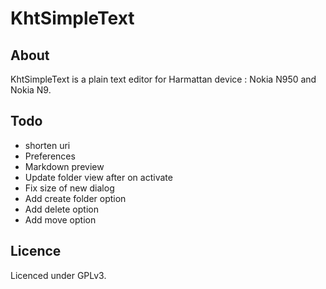 KhtSimpleText
===========

About
-------

KhtSimpleText is a plain text editor for Harmattan device : Nokia N950 and Nokia N9.

Todo
---------

  * shorten uri
  * Preferences
  * Markdown preview
  * Update folder view after on activate
  * Fix size of new dialog
  * Add create folder option
  * Add delete option
  * Add move option

Licence
---------

Licenced under GPLv3.